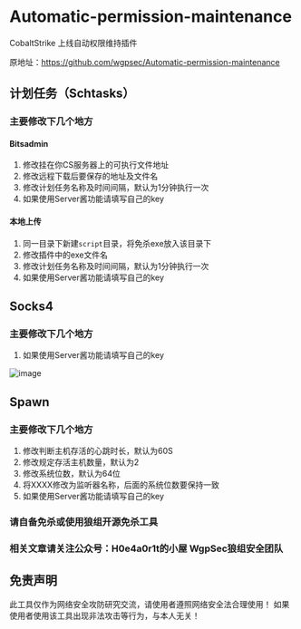# Automatic-permission-maintenance
CobaltStrike 上线自动权限维持插件

原地址：https://github.com/wgpsec/Automatic-permission-maintenance

## 计划任务（Schtasks）

### 主要修改下几个地方

#### Bitsadmin
1. 修改挂在你CS服务器上的可执行文件地址
2. 修改远程下载后要保存的地址及文件名
3. 修改计划任务名称及时间间隔，默认为1分钟执行一次
4. 如果使用Server酱功能请填写自己的key
#### 本地上传
1. 同一目录下新建`script`目录，将免杀exe放入该目录下
2. 修改插件中的exe文件名
3. 修改计划任务名称及时间间隔，默认为1分钟执行一次
4. 如果使用Server酱功能请填写自己的key

## Socks4

### 主要修改下几个地方

1. 如果使用Server酱功能请填写自己的key

![image](https://user-images.githubusercontent.com/48357278/124566143-5bf11c00-de75-11eb-902f-129ad4fc17e8.png)

## Spawn

### 主要修改下几个地方

1. 修改判断主机存活的心跳时长，默认为60S
2. 修改规定存活主机数量，默认为2
3. 修改系统位数，默认为64位
4. 将XXXX修改为监听器名称，后面的系统位数要保持一致
5. 如果使用Server酱功能请填写自己的key

### 请自备免杀或使用狼组开源免杀工具
### 相关文章请关注公众号：H0e4a0r1t的小屋  WgpSec狼组安全团队

## 免责声明

此工具仅作为网络安全攻防研究交流，请使用者遵照网络安全法合理使用！
如果使用者使用该工具出现非法攻击等行为，与本人无关！
